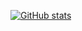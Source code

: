 [![GitHub stats](https://github-readme-stats.vercel.app/api?username=kmerchan)](https://github.com/kmerchan/github-readme-stats)
